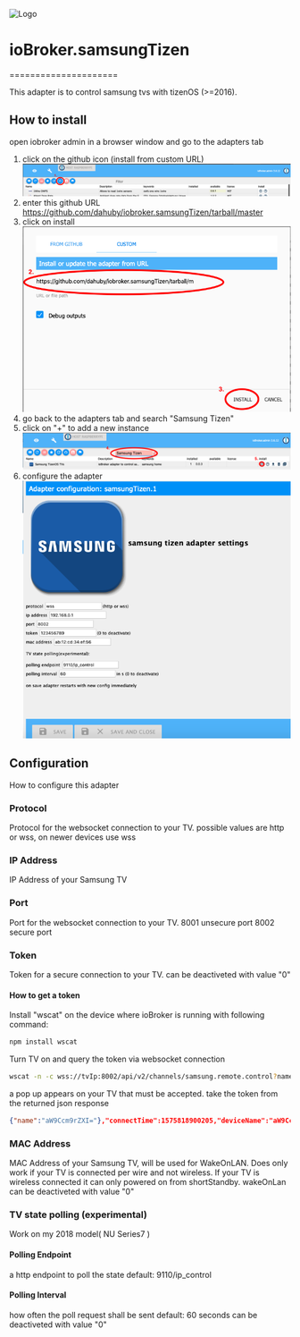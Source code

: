 ![Logo](admin/samsung.png)
# ioBroker.samsungTizen
=====================

This adapter is to control samsung tvs with tizenOS (>=2016).

## How to install

open iobroker admin in a browser window and go to the adapters tab

1. click on the github icon (install from custom URL)
![install1](images/install1.png)
2. enter this github URL https://github.com/dahuby/iobroker.samsungTizen/tarball/master
3. click on install
![install2](images/install2.png)
4. go back to the adapters tab and search "Samsung Tizen"
5. click on "+" to add a new instance
![install3](images/install3.png)
6. configure the adapter 
![install4](images/install4.png)

## Configuration

How to configure this adapter

### Protocol

Protocol for the websocket connection to your TV.
possible values are http or wss, on newer devices use wss

### IP Address 

IP Address of your Samsung TV

### Port

Port for the websocket connection to your TV.
8001 unsecure port
8002 secure port

### Token 

Token for a secure connection to your TV. 
can be deactiveted with value "0"
#### How to get a token 

Install "wscat" on the device where ioBroker is running with following command:
```sh
npm install wscat
```
Turn TV on and query the token via websocket connection 
```sh
wscat -n -c wss://tvIp:8002/api/v2/channels/samsung.remote.control?name=aW9Ccm9rZXI=
```
a pop up appears on your TV that must be accepted.
take the token from the returned json response
```json
{"name":"aW9Ccm9rZXI="},"connectTime":1575818900205,"deviceName":"aW9Ccm9rZXI=","id":"12345678-797c-45b0-b0f1-233535918548","isHost":false}],"id":"12345678-797c-45b0-b0f1-233535918548","token":"10916644"},"event":"ms.channel.connect"}
```

### MAC Address

MAC Address of your Samsung TV, will be used for WakeOnLAN. 
Does only work if your TV is connected per wire and not wireless.
If your TV is wireless connected it can only powered on from shortStandby.
wakeOnLan can be deactiveted with value "0"
### TV state polling (experimental)

Work on my 2018 model( NU Series7 )

#### Polling Endpoint

a http endpoint to poll the state 
default: 9110/ip_control

#### Polling Interval 

how often the poll request shall be sent
default: 60 seconds
can be deactiveted with value "0"
